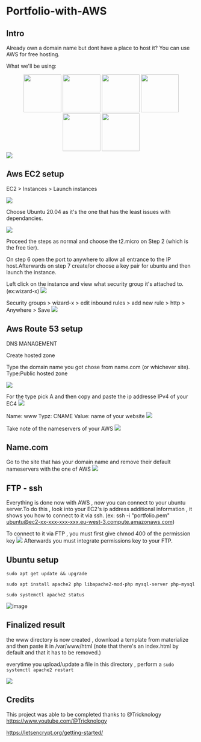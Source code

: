 # Portfolio-with-AWS


## Intro
Already own a domain name but dont have a place to host it? You can use AWS for free hosting.


What we'll be using:

<div align=center>
    <img width="100" height="100" src="https://cdn.jsdelivr.net/gh/devicons/devicon/icons/ubuntu/ubuntu-plain-wordmark.svg" />
    <img width="100" height="100" src="https://cdn.jsdelivr.net/gh/devicons/devicon/icons/amazonwebservices/amazonwebservices-plain-wordmark.svg" />
    <img width="100" height="100" src="https://github.com/Pyncro/Portfolio-with-AWS/blob/main/img/namecom.jpeg" />
    <img width="100" height="100" src="https://cdn.jsdelivr.net/gh/devicons/devicon/icons/filezilla/filezilla-plain-wordmark.svg" />
    <img width="100" height="100" src="https://cdn.jsdelivr.net/gh/devicons/devicon/icons/ssh/ssh-original-wordmark.svg" />
    <img width="100" height="100" src="https://github.com/Pyncro/Portfolio-with-AWS/blob/main/img/materialize.svg">

</div>

<img src ="https://github.com/Pyncro/Portfolio-with-AWS/blob/main/img/Sans%20titre.pdf">
 
## Aws EC2 setup
EC2 > Instances > Launch instances 

 <img src="https://github.com/Pyncro/Portfolio-with-AWS/blob/main/img/lancerinstance.png">

Choose Ubuntu 20.04 as it's the one that has the least issues with dependancies.

 <img src="https://github.com/Pyncro/Portfolio-with-AWS/blob/main/img/choose%20operating%20system.png">
 
Proceed the steps as normal and choose the t2.micro on Step 2 (which is the free tier).
 
On step 6 open the port to anywhere to allow all entrance to the IP host.Afterwards on step 7 create/or choose a key pair for ubuntu and then launch the instance.


Left click on the instance and view what security group it's attached to. (ex:wizard-x)
 <img src="https://github.com/Pyncro/Portfolio-with-AWS/blob/main/img/Modify%20security.png">
 
 
Security groups > wizard-x > edit inbound rules > add new rule > http > Anywhere > Save
 <img src="https://github.com/Pyncro/Portfolio-with-AWS/blob/main/img/httpanywhere.png">
 
## Aws Route 53 setup

DNS MANAGEMENT

Create hosted zone 

Type the domain name you got chose from name.com (or whichever site).
Type:Public hosted zone


 <img src="https://github.com/Pyncro/Portfolio-with-AWS/blob/main/img/register.png">
 
 For the type pick A and then copy and paste the ip addresse IPv4 of your EC4
 <img src="https://github.com/Pyncro/Portfolio-with-AWS/blob/main/img/o.png">
 
Name: www
Typz: CNAME
Value: name of your website
 <img src="https://github.com/Pyncro/Portfolio-with-AWS/blob/main/img/CNAME.png">
 
Take note of the nameservers of your AWS
 <img src="https://github.com/Pyncro/Portfolio-with-AWS/blob/main/img/nameserveraws.png">
 
## Name.com

Go to the site that has your domain name and remove their default nameservers with the one of AWS
  <img src="https://github.com/Pyncro/Portfolio-with-AWS/blob/main/img/changenameserver.png">
  

## FTP - ssh
Everything is done now with AWS , now you can connect to your ubuntu server.To do this , look into your EC2's ip address additional information , it shows you how to connect to it via ssh. (ex: ssh -i "portfolio.pem" ubuntu@ec2-xx-xxx-xxx-xxx.eu-west-3.compute.amazonaws.com)

To connect to it via FTP , you must first give chmod 400 of the permission key
 <img src="https://github.com/Pyncro/Portfolio-with-AWS/blob/main/img/chmod%20perms.png">
Afterwards you must integrate permissions key to your FTP.


## Ubuntu setup
```sudo apt get update && upgrade```

```sudo apt install apache2 php libapache2-mod-php mysql-server php-mysql```

```sudo systemctl apache2 status```

![image](https://github.com/Pyncro/Portfolio-with-AWS/blob/main/img/systemctl.png)


## Finalized result
the www directory is now created , download a template from materialize and then paste it in /var/www/html (note that there's an index.html by default and that it has to be removed.)

everytime you upload/update a file in this directory , perform a ```sudo systemctl apache2 restart```

 <img src="https://github.com/Pyncro/Portfolio-with-AWS/blob/main/img/my%20site.png">

## Credits

This project was able to be completed thanks to @Tricknology https://www.youtube.com/@Tricknology

https://letsencrypt.org/getting-started/
